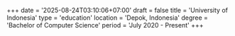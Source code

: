 +++
date = '2025-08-24T03:10:06+07:00'
draft = false
title = 'University of Indonesia'
type = 'education'
location = 'Depok, Indonesia'
degree = 'Bachelor of Computer Science'
period = 'July 2020 - Present'
+++
